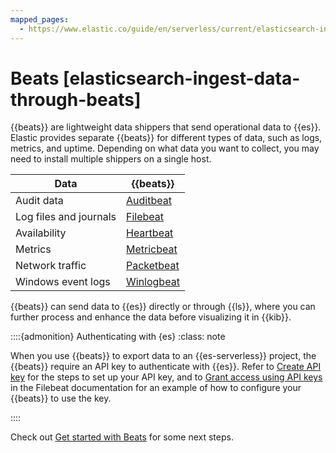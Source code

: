 ```yaml
---
mapped_pages:
  - https://www.elastic.co/guide/en/serverless/current/elasticsearch-ingest-data-through-beats.html
---
```


# Beats [elasticsearch-ingest-data-through-beats]

{{beats}} are lightweight data shippers that send operational data to {{es}}. Elastic provides separate {{beats}} for different types of data, such as logs, metrics, and uptime. Depending on what data you want to collect, you may need to install multiple shippers on a single host.

| Data | {{beats}} |
| --- | --- |
| Audit data | [Auditbeat](https://www.elastic.co/products/beats/auditbeat) |
| Log files and journals | [Filebeat](https://www.elastic.co/products/beats/filebeat) |
| Availability | [Heartbeat](https://www.elastic.co/products/beats/heartbeat) |
| Metrics | [Metricbeat](https://www.elastic.co/products/beats/metricbeat) |
| Network traffic | [Packetbeat](https://www.elastic.co/products/beats/packetbeat) |
| Windows event logs | [Winlogbeat](https://www.elastic.co/products/beats/winlogbeat) |

{{beats}} can send data to {{es}} directly or through {{ls}}, where you can further process and enhance the data before visualizing it in {{kib}}.

::::{admonition} Authenticating with {es}
:class: note

When you use {{beats}} to export data to an {{es-serverless}} project, the {{beats}} require an API key to authenticate with {{es}}. Refer to [Create API key](docs-content://solutions/search/search-connection-details.md#create-an-api-key-serverless) for the steps to set up your API key, and to [Grant access using API keys](https://www.elastic.co/guide/en/beats/filebeat/current/beats-api-keys.md) in the Filebeat documentation for an example of how to configure your {{beats}} to use the key.

::::


Check out [Get started with Beats](/reference/index.md) for some next steps.

